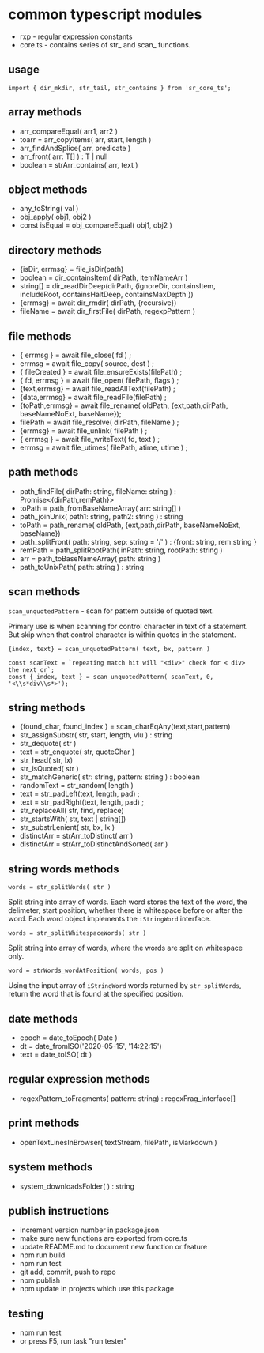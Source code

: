 # common typescript modules
* rxp - regular expression constants
* core.ts - contains series of str_ and scan_ functions.

## usage
```
import { dir_mkdir, str_tail, str_contains } from 'sr_core_ts';

```

## array methods
* arr_compareEqual<T>( arr1, arr2 )
* toarr = arr_copyItems( arr, start, length )
* arr_findAndSplice( arr, predicate )
* arr_front<T>( arr: T[] ) : T | null
* boolean = strArr_contains( arr, text )

## object methods
* any_toString( val )
* obj_apply( obj1, obj2 )
* const isEqual = obj_compareEqual( obj1, obj2 )

## directory methods
* {isDir, errmsg} = file_isDir(path)
* boolean = dir_containsItem( dirPath, itemNameArr )
* string[] = dir_readDirDeep(dirPath, {ignoreDir, containsItem, includeRoot, containsHaltDeep, containsMaxDepth })
* {errmsg} = await dir_rmdir( dirPath, {recursive})
* fileName = await dir_firstFile( dirPath, regexpPattern )

## file methods
* { errmsg } = await file_close( fd ) ;
* errmsg = await file_copy( source, dest ) ;
* { fileCreated } = await file_ensureExists(filePath) ;
* { fd, errmsg } = await file_open( filePath, flags ) ;
* {text,errmsg} = await file_readAllText(filePath) ;
* {data,errmsg} = await file_readFile(filePath) ;
* {toPath,errmsg} = await file_rename( oldPath, {ext,path,dirPath, baseNameNoExt, baseName});
* filePath = await file_resolve( dirPath, fileName ) ;
* {errmsg} = await file_unlink( filePath ) ;
* { errmsg } = await file_writeText( fd, text ) ;
* errmsg = await file_utimes( filePath, atime, utime ) ;

## path methods
* path_findFile( dirPath: string, fileName: string ) : Promise<{dirPath,remPath}> 
* toPath = path_fromBaseNameArray( arr: string[] )
* path_joinUnix( path1: string, path2: string ) : string
* toPath = path_rename( oldPath, {ext,path,dirPath, baseNameNoExt, baseName})
* path_splitFront( path: string, sep: string = '/' ) : {front: string, rem:string }
* remPath = path_splitRootPath( inPath: string, rootPath: string )
* arr = path_toBaseNameArray( path: string )
* path_toUnixPath( path: string ) : string

## scan methods

`scan_unquotedPattern` - scan for pattern outside of quoted text. 

Primary use is when scanning for control character in text of a statement. But skip when that control character is within quotes in the statement. 

```
{index, text} = scan_unquotedPattern( text, bx, pattern )
```

```
const scanText = `repeating match hit will "<div>" check for < div> the next or`;
const { index, text } = scan_unquotedPattern( scanText, 0, '<\\s*div\\s*>');
```

## string methods
* {found_char, found_index } = scan_charEqAny(text,start,pattern)
* str_assignSubstr( str, start, length, vlu ) : string
* str_dequote( str )
* text = str_enquote( str, quoteChar )
* str_head( str, lx)
* str_isQuoted( str )
* str_matchGeneric( str: string, pattern: string ) : boolean
* randomText = str_random( length ) 
* text = str_padLeft(text, length, pad) ;
* text = str_padRight(text, length, pad) ;
* str_replaceAll( str, find, replace)
* str_startsWith( str, text | string[])
* str_substrLenient( str, bx, lx )
* distinctArr = strArr_toDistinct( arr )
* distinctArr = strArr_toDistinctAndSorted( arr )

## string words methods

`words = str_splitWords( str )`

Split string into array of words. Each word stores the text of the word, the delimeter, start position, whether there is whitespace before or after the word.  Each word object implements the `iStringWord` interface.

`words = str_splitWhitespaceWords( str )`

Split string into array of words, where the words are split on whitespace only.

`word = strWords_wordAtPosition( words, pos )`

Using the input array of `iStringWord` words returned by `str_splitWords`, return the word that is found at the specified position.

## date methods
* epoch = date_toEpoch( Date )
* dt = date_fromISO('2020-05-15', '14:22:15')
* text = date_toISO( dt )

## regular expression methods
* regexPattern_toFragments( pattern: string) : regexFrag_interface[]

## print methods
* openTextLinesInBrowser( textStream, filePath, isMarkdown )

## system methods
* system_downloadsFolder( ) : string

## publish instructions
* increment version number in package.json
* make sure new functions are exported from core.ts
* update README.md to document new function or feature
* npm run build
* npm run test
* git add, commit, push to repo
* npm publish
* npm update in projects which use this package

## testing 
* npm run test
* or press F5, run task "run tester"
